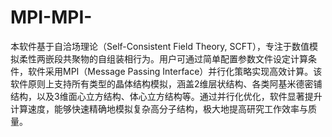# MPI-MPI-
本软件基于自洽场理论（Self-Consistent Field Theory, SCFT），专注于数值模拟柔性两嵌段共聚物的自组装相行为。用户可通过简单配置参数文件设定计算条件，软件采用MPI（Message Passing Interface）并行化策略实现高效计算。该软件原则上支持所有类型的晶体结构模拟，涵盖2维层状结构、各类阿基米德密铺结构，以及3维面心立方结构、体心立方结构等。通过并行化优化，软件显著提升计算速度，能够快速精确地模拟复杂高分子结构，极大地提高研究工作效率与质量。
